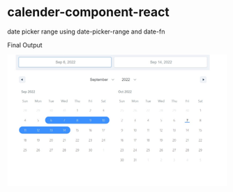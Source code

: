 # calender-component-react
date picker range using date-picker-range and date-fn

Final Output

![calenderSnapshot](https://github.com/HSarfaraz/calender-component-react/blob/main/calenderSnapshot.jpg)

